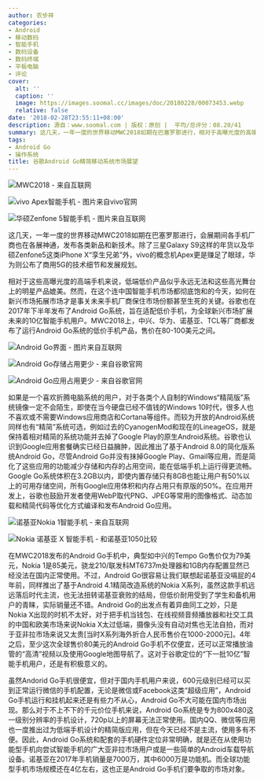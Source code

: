```yaml
---
author: 农步祥
categories:
- Android
- 移动数码
- 智能手机
- 数码设备
- 数码终端
- 平板电脑
- 评论
cover:
  alt: ''
  caption: ''
  image: https://images.soomal.cc/images/doc/20180228/00073453.webp
  relative: false
date: '2018-02-28T23:55:11+08:00'
description: 源自：www.soomal.com | 版权：原创 |  平均/总评分：08.20/41
summary: 这几天，一年一度的世界移动MWC2018如期在巴塞罗那进行，相对于高曝光度的高端手机来说，低端低价产品似乎无法和这些高光舞台上的明星产品媲美。然而，在这个连中国智能手机市场都彻底饱和的今天，如何在新兴市场拓展市场才是事关未来手机厂商保住市场份额甚至生死的关键。
tags:
- Android Go
- 操作系统
title: 谷歌Android Go精简移动系统市场展望
---
```


![MWC2018 - 来自互联网](https://images.soomal.cc/images/doc/20180228/00073452.webp)



![vivo Apex智能手机 - 图片来自vivo官网](https://images.soomal.cc/images/doc/20180228/00073446_01.webp)



![华硕Zenfone 5智能手机 - 图片来自互联网](https://images.soomal.cc/images/doc/20180228/00073447_01.webp)



这几天，一年一度的世界移动MWC2018如期在巴塞罗那进行，会展期间各手机厂商也在各展神通，发布各类新品和新技术。除了三星Galaxy S9这样的年货以及华硕Zenfone5这类iPhone X“孪生兄弟”外，vivo的概念机Apex更是赚足了眼球，华为则公布了商用5G的技术细节和发展规划。



相对于这些高曝光度的高端手机来说，低端低价产品似乎永远无法和这些高光舞台上的明星产品媲美。然而，在这个连中国智能手机市场都彻底饱和的今天，如何在新兴市场拓展市场才是事关未来手机厂商保住市场份额甚至生死的关键。谷歌也在2017年下半年发布了Android Go系统，旨在适配低价手机，为全球新兴市场扩展未来的10亿智能手机用户。MWC2018上，中兴、华为、诺基亚、TCL等厂商都发布了运行Android Go系统的低价手机产品，售价在80-100美元之间。



![Android Go界面 - 图片来自互联网](https://images.soomal.cc/images/doc/20180228/00073448.webp)



![Android Go存储占用更少 - 来自谷歌官网](https://images.soomal.cc/images/doc/20180228/00073449.webp)



![Android Go应用占用更少 - 来自谷歌官网](https://images.soomal.cc/images/doc/20180228/00073450.webp)



如果是一个喜欢折腾电脑系统的用户，对于各类个人自制的Windows“精简版”系统镜像一定不会陌生，即使在当今硬盘已经不值钱的Windows 10时代，很多人也不喜欢或不需要Windows应用商店和Cortana等组件。而较为开放的Android系统同样也有“精简”系统可选，例如过去的CyanogenMod和现在的LineageOS，就是保持着相对精简的系统功能并去掉了Google Play的原生Android系统。谷歌也认识到Google应用套餐确实已经日益臃肿，因此推出了基于Android 8.0的简化版系统Android Go，尽管Android Go并没有抹掉Google Play、Gmail等应用，而是简化了这些应用的功能减少存储和内存的占用空间，能在低端手机上运行得更流畅。Google Go系统体积在3.2GB以内，即使内置存储只有8GB也能让用户有50%以上的可用存储空间，所有Google应用体积和内存占用只有原版的50%。在应用开发上，谷歌也鼓励开发者使用WebP取代PNG、JPEG等常用的图像格式、动态加载和精简代码等优化方式编译和发布Android Go应用。



![诺基亚Nokia 1智能手机 - 来自互联网](https://images.soomal.cc/images/doc/20180228/00073451.webp)



![Nokia 诺基亚 X 智能手机 - 和诺基亚1050比较](https://images.soomal.cc/images/doc/20140508/00042260.webp)



在MWC2018发布的Android Go手机中，典型如中兴的Tempo Go售价仅为79美元，Nokia 1是85美元，骁龙210/联发科MT6737m处理器和1GB内存配置显然已经没法在国内正常使用。不过，Android Go很容易让我们联想起诺基亚没嗝屁的4年前，同样推出了基于Android 4.1精简改造系统的Nokia X系列，虽然这款手机远远落后时代主流，也无法扭转诺基亚衰败的结局，但低价耐用受到了学生和备机用户的青睐，实际销量还不错。Android Go的出发点有着异曲同工之妙，只是Nokia X出现的时机不太好，对于把手机当钱包、在线视频音频播放器和社交工具的中国和欧美市场来说Nokia X太过低端，摄像头没有自动对焦也无法自拍，而对于亚非拉市场来说又太贵[当时X系列海外折合人民币售价在1000-2000元]。4年之后，至少这次全球售价80美元的Android Go手机不仅便宜，还可以正常播放油管的“高清”视频以及使用Google地图导航了。这对于谷歌定位的“下一批10亿”智能手机用户，还是有积极意义的。



虽然Andorid Go手机很便宜，但对于国内手机用户来说，600元级别已经可以买到正常运行微信的手机配置，无论是微信或Facebook这类“超级应用”，Android Go手机运行和挂机起来还是有些力不从心，Android Go不大可能在国内市场出现。那么对于不上不下的千元价位手机来说，Android Go系统是专为800x480这一级别分辨率的手机设计，720p以上的屏幕无法正常使用。国内QQ、微信等应用也一度推出过为低端手机设计的精简版应用，但在今天已经不是主流，使用多有不便。因此，Android Go系统和配套的手机硬件定位非常明确，就是还在从使用功能型手机向尝试智能手机的广大亚非拉市场用户或是一些简单的Android车载导航设备。诺基亚在2017年手机销量是7000万，其中6000万是功能机。而全球功能型手机市场规模还在4亿左右，这也正是Android Go手机们要争取的市场对象。